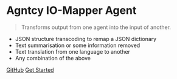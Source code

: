 # Agntcy IO-Mapper Agent


> Transforms output from one agent into the input of another.

* JSON structure transcoding to remap a JSON dictionary
* Text summarisation or some information removed
* Text translation from one language to another
* Any combination of the above

[GitHub](https://github.com/agntcy/iomapper-agnt/)
[Get Started](#iomapper-agnt)
